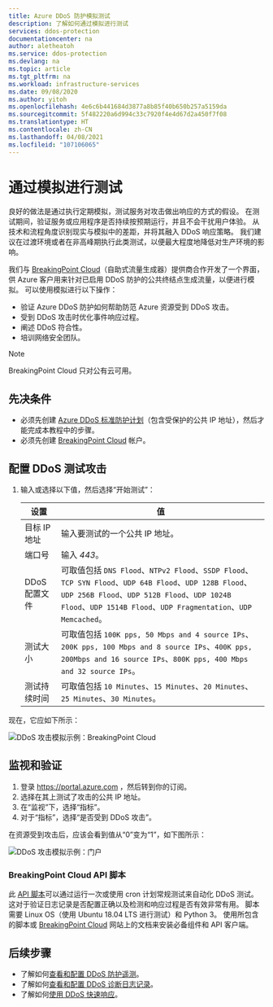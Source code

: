 ```yaml
---
title: Azure DDoS 防护模拟测试
description: 了解如何通过模拟进行测试
services: ddos-protection
documentationcenter: na
author: aletheatoh
ms.service: ddos-protection
ms.devlang: na
ms.topic: article
ms.tgt_pltfrm: na
ms.workload: infrastructure-services
ms.date: 09/08/2020
ms.author: yitoh
ms.openlocfilehash: 4e6c6b441684d3877a8b85f40b650b257a5159da
ms.sourcegitcommit: 5f482220a6d994c33c7920f4e4d67d2a450f7f08
ms.translationtype: HT
ms.contentlocale: zh-CN
ms.lasthandoff: 04/08/2021
ms.locfileid: "107106065"
---
```

# <a name="test-through-simulations"></a>通过模拟进行测试

良好的做法是通过执行定期模拟，测试服务对攻击做出响应的方式的假设。 在测试期间，验证服务或应用程序是否持续按预期运行，并且不会干扰用户体验。 从技术和流程角度识别现实与模拟中的差距，并将其融入 DDoS 响应策略。 我们建议在过渡环境或者在非高峰期执行此类测试，以便最大程度地降低对生产环境的影响。

我们与 [BreakingPoint Cloud](https://www.ixiacom.com/products/breakingpoint-cloud)（自助式流量生成器）提供商合作开发了一个界面，供 Azure 客户用来针对已启用 DDoS 防护的公共终结点生成流量，以便进行模拟。 可以使用模拟进行以下操作：

- 验证 Azure DDoS 防护如何帮助防范 Azure 资源受到 DDoS 攻击。
- 受到 DDoS 攻击时优化事件响应过程。
- 阐述 DDoS 符合性。
- 培训网络安全团队。

> [!NOTE]
> BreakingPoint Cloud 只对公有云可用。

## <a name="prerequisites"></a>先决条件

- 必须先创建 [Azure DDoS 标准防护计划](manage-ddos-protection.md)（包含受保护的公共 IP 地址），然后才能完成本教程中的步骤。
- 必须先创建 [BreakingPoint Cloud](http://breakingpoint.cloud/) 帐户。 

## <a name="configure-a-ddos-test-attack"></a>配置 DDoS 测试攻击

1. 输入或选择以下值，然后选择“开始测试”：

    |设置        |值                                              |
    |---------      |---------                                          |
    |目标 IP 地址           | 输入要测试的一个公共 IP 地址。                     |
    |端口号   | 输入 _443_。                       |
    |DDoS 配置文件 | 可取值包括 `DNS Flood`、`NTPv2 Flood`、`SSDP Flood`、`TCP SYN Flood`、`UDP 64B Flood`、`UDP 128B Flood`、`UDP 256B Flood`、`UDP 512B Flood`、`UDP 1024B Flood`、`UDP 1514B Flood`、`UDP Fragmentation`、`UDP Memcached`。|
    |测试大小       | 可取值包括 `100K pps, 50 Mbps and 4 source IPs`、`200K pps, 100 Mbps and 8 source IPs`、`400K pps, 200Mbps and 16 source IPs`、`800K pps, 400 Mbps and 32 source IPs`。                                  |
    |测试持续时间 | 可取值包括 `10 Minutes`、`15 Minutes`、`20 Minutes`、`25 Minutes`、`30 Minutes`。|

现在，它应如下所示：

![DDoS 攻击模拟示例：BreakingPoint Cloud](./media/ddos-attack-simulation/ddos-attack-simulation-example-1.png)

## <a name="monitor-and-validate"></a>监视和验证

1. 登录 https://portal.azure.com ，然后转到你的订阅。
1. 选择在其上测试了攻击的公共 IP 地址。
1. 在“监视”下，选择“指标”。
1. 对于“指标”，选择“是否受到 DDoS 攻击”。

在资源受到攻击后，应该会看到值从“0”变为“1”，如下图所示：

![DDoS 攻击模拟示例：门户](./media/ddos-attack-simulation/ddos-attack-simulation-example-2.png)

### <a name="breakingpoint-cloud-api-script"></a>BreakingPoint Cloud API 脚本

此 [API 脚本](https://aka.ms/ddosbreakingpoint)可以通过运行一次或使用 cron 计划常规测试来自动化 DDoS 测试。 这对于验证日志记录是否配置正确以及检测和响应过程是否有效非常有用。 脚本需要 Linux OS（使用 Ubuntu 18.04 LTS 进行测试）和 Python 3。 使用所包含的脚本或 [BreakingPoint Cloud](http://breakingpoint.cloud/) 网站上的文档来安装必备组件和 API 客户端。

## <a name="next-steps"></a>后续步骤

- 了解如何[查看和配置 DDoS 防护遥测](telemetry.md)。
- 了解如何[查看和配置 DDoS 诊断日志记录](diagnostic-logging.md)。
- 了解如何[使用 DDoS 快速响应](ddos-rapid-response.md)。
